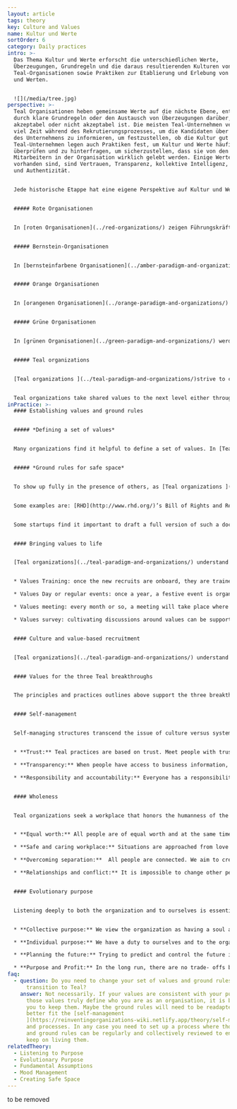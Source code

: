 ```yaml
---
layout: article
tags: theory
key: Culture and Values
name: Kultur und Werte
sortOrder: 6
category: Daily practices
intro: >-
  Das Thema Kultur und Werte erforscht die unterschiedlichen Werte,
  Überzeugungen, Grundregeln und die daraus resultierenden Kulturen von
  Teal-Organisationen sowie Praktiken zur Etablierung und Erlebung von Kultur
  und Werten.


  ![](/media/tree.jpg)
perspective: >-
  Teal Organisationen heben gemeinsame Werte auf die nächste Ebene, entweder
  durch klare Grundregeln oder den Austausch von Überzeugungen darüber, was
  akzeptabel oder nicht akzeptabel ist. Die meisten Teal-Unternehmen verbringen
  viel Zeit während des Rekrutierungsprozesses, um die Kandidaten über die Werte
  des Unternehmens zu informieren, um festzustellen, ob die Kultur gut passt.
  Teal-Unternehmen legen auch Praktiken fest, um Kultur und Werte häufig zu
  überprüfen und zu hinterfragen, um sicherzustellen, dass sie von den
  Mitarbeitern in der Organisation wirklich gelebt werden. Einige Werte, die oft
  vorhanden sind, sind Vertrauen, Transparenz, kollektive Intelligenz, Ganzheit
  und Authentizität.


  Jede historische Etappe hat eine eigene Perspektive auf Kultur und Werte sowie sehr unterschiedliche Praktiken hervorgebracht:


  ##### Rote Organisationen


  In [roten Organisationen](../red-organizations/) zeigen Führungskräfte typischerweise egozentrische Verhaltensweisen, die von ihrem persönlichen Bedürfnis nach Macht und Kontrolle angetrieben werden. Sie sind oft impulsiv und finden Wege, ihre Dominanz auszuüben. Dies schafft eine Kultur der Angst, Kontrolle, Risikobereitschaft und Unterwerfung. Enge Bindungen werden normalerweise von denen in der Organisation gebildet.


  ##### Bernstein-Organisationen


  In [bernsteinfarbene Organisationen](../amber-paradigm-and-organizations/) werden Stabilität und Respekt vor den Gruppennormen hoch geschätzt. Der Amber Leader sucht nach Ordnung, Stabilität und Vorhersehbarkeit. Veränderungen werden mit Argwohn betrachtet. Die Kontrolle wird durch Institutionen und Bürokratien aufrechterhalten. Dadurch entsteht tendenziell eine Kultur der Konformität. Der Fokus liegt darauf, das Richtige zu tun und sich in die Gruppennormen einzufügen. Das Denken wird davon dominiert, ob man das richtige Aussehen, Verhalten und Gedanken hat. Soziale Stabilität hat den Preis, eine Maske zu tragen. Menschen können sich von ihrer einzigartigen Natur, ihren persönlichen Wünschen, Bedürfnissen und Gefühlen distanzieren; stattdessen ein sozial akzeptables Selbst umarmen. Die Schattenseite dieser Weltanschauung ist, dass Arbeiter oft als meist faul, unehrlich und orientierungsbedürftig angesehen werden. Management und Überwachung werden als notwendig erachtet, um sicherzustellen, dass die Arbeiten ordnungsgemäß ausgeführt werden.


  ##### Orange Organisationen


  In [orangenen Organisationen](../orange-paradigm-and-organizations/) sind die zugrunde liegenden Werte Erfolg, Innovation, Effektivität, Wettbewerb/Gewinnen, Gewinn und Anerkennung. Dieses Weltbild ist materialistisch und Rationalität wird hoch geschätzt. Nur was man sehen und anfassen kann, ist echt. Die Organisationsmetapher ist eine „Maschine“. Die Kultur kann hochprofessionell, rational und manchmal seelenlos werden. Veränderungen sind willkommen, sofern sie zur Leistungssteigerung beitragen. Die organisationsübergreifende Zusammenarbeit wird geschätzt und gefördert, um Innovationen und Veränderungen zu beschleunigen. Das Management ist strategisch und auf Ergebnisse ausgerichtet, nicht darauf, wie man sie erreicht. Individuelle Kompetenz, Ergebnisse und Leistungen werden geschätzt und gefördert. Der Aufstieg basiert eher auf Verdiensten als auf sozialem Ansehen oder Rang.


  ##### Grüne Organisationen


  In [grünen Organisationen](../green-paradigm-and-organizations/) werden Beziehungen manchmal auf Kosten der Ergebnisse bewertet. Gemeinschaft, Kommunikation, Zusammenarbeit, Konsens, Harmonie, Toleranz, Integrität, Respekt, Offenheit und Gleichberechtigung sind gemeinsame Werte. Der Fokus liegt auf der Schaffung einer großartigen Arbeitsplatzkultur, die auf Empowerment basiert, um die Motivation der Mitarbeiter zu steigern. Obwohl grüne Organisationen meistens auf den traditionellen hierarchischen Modellen und Strukturen aufbauen, fühlt sich die Kultur mit Macht und Hierarchie nicht wohl. Partizipative und dienende Führungsansätze werden geschätzt, um kollaborative Bottom-up-Prozesse zu fördern, gemeinsame Werte und eine Kultur zu entwickeln, in der sich die Menschen wertgeschätzt und befähigt fühlen, ihren Beitrag zu leisten. Die Leitmetapher ist „Familie“. Während orange Unternehmen ihre Werte oft als Marketinginstrument nutzen, begrüßen und leben grüne Unternehmen sie. 


  ##### Teal organizations


  [Teal organizations ](../teal-paradigm-and-organizations/)strive to create highly effective organizations that allow people to be fully human at work.. The culture of Teal organizations is shaped by the specific context and  [purpose ](https://reinventingorganizations-wiki.netlify.app/theory/evolutionary-purpose/)of the organization, not by personal assumptions, norms and concerns of the founders and leaders. The metaphor for the organization is a ‘living system’. As such it should be allowed to have its own autonomous identity and culture that can evolve with time. The culture and values are well integrated with the structure and processes. 


  Teal organizations take shared values to the next level either through clear ground rules or sharing beliefs about what is acceptable or unacceptable. Most Teal organizations spend a lot of time during the recruitment process informing candidates about the values of the organization to determine whether there is a good culture fit. Teal organizations also set practices to frequently review and question culture and values to ensure they are truly lived by those in the organization. Some values that are often present are trust, transparency, collective intelligence, wholeness and authenticity.
inPractice: >-
  #### Establishing values and ground rules


  ##### *Defining a set of values*


  Many organizations find it helpful to define a set of values. In [Teal organizations](../teal-paradigm-and-organizations/), those values, together with [purpose](../evolutionary-purpose/), are at the very core of the organization' s culture, influencing most behaviors and processes. Those values often stem from the founder's vision, and are typically collectively defined. Values and related ground rules are not fixed, they are openly discussed and amended so that they remain a faithful reflection of what people in the organization live and believe in. Some organizations set out a simple set of common beliefs, or assumptions about human endeavor and behavior.


  ##### *Ground rules for safe space*


  To show up fully in the presence of others, as [Teal organizations ](../teal-paradigm-and-organizations/)encourage, people need to feel it is safe to do so. Having a defined set of values translated into clear "ground rules", when necessary, helps to do this.


  Some examples are: [RHD](http://www.rhd.org/)’s Bill of Rights and Responsibilities, [Morning Star](http://www.morningstarco.com/)’s Colleague Principles, [FAVI](http://www.favi.com/)'s fiches or [Holacracy](http://www.holacracy.org/)'s Constitution. These documents provide a vision for a safe and productive workplace. They give colleagues a vocabulary to discuss healthy relationships, and they draw lines that separate recommended from unacceptable behaviors.


  Some startups find it important to draft a full version of such a document early on. Others will develop one as they grow. Organizations make sure they are written collectively so that they are full owned by all the people.


  #### Bringing values to life


  [Teal organizations](../teal-paradigm-and-organizations/) understand it takes more than a plaque on the wall to bring values and ground rules to life. They spend a significant amount of time and energy on training and involving everyone in a continuous process of revisiting them. Some examples of keeping values alive are:


  * Values Training: once the new recruits are onboard, they are trained in the set of values and ground rules. 

  * Values Day or regular events: once a year, a festive event is organized where everybody is invited to revisit the organization's purpose, values and ground rules. 

  * Values meeting: every month or so, a meeting will take place where colleagues are invited to bring up issues with values and ground rules in the workplace and suggest changes. Values can also be discussed during Large Group Reflections.

  * Values survey: cultivating discussions around values can be supported by an annual survey.


  #### Culture and value-based recruitment


  [Teal organizations](../teal-paradigm-and-organizations/) understand that a person's attitude and behaviors are as important as their skills. Therefore significant energy is devoted to finding people that fit with the organization's culture and values. New recruits are carefully interviewed to ensure they can thrive in the environment. It is a two way discovery processes aiming at finding out if the organization and individual are meant to “journey together”. 


  #### Values for the three Teal breakthroughs


  The principles and practices outlines above support the three breakthroughs of [self-management](../self-management/), [wholeness ](../wholeness/)and [evolutionary purpose](../evolutionary-purpose/). 


  #### Self-management


  Self-managing structures transcend the issue of culture versus systems. Inner and outer dimensions, culture and systems, work hand in hand, not in opposite directions. The following are some examples of the types of values/principles that support self-management:


  * **Trust:** Teal practices are based on trust. Meet people with trust and they will respond with trust. Trust enables people to be fully responsible. It also lowers the need for hierarchy and control and enables [self-management](../self-management/). 

  * **Transparency:** When people have access to business information, often held by management, they can act and take decisions that are good for the whole. When there is transparency and openness collective intelligence is available to all. Sensitive information can be shared because everyone is able and trusted to handle difficult news. 

  * **Responsibility and accountability:** Everyone has a responsibility to the organization for sensing issues or opportunities and addressing them. People are expected to be comfortable with holding each other accountable for their [commitments](../commitment-working-hours-and-flexibility/), through [feedback](../feedback-and-performance-management/) and respectful confrontation.


  #### Wholeness


  Teal organizations seek a workplace that honors the humanness of the people who work there. The following are examples of the types of values/principles that support wholeness:


  * **Equal worth:** All people are of equal worth and at the same time different. Community will be richest when members are able to contribute in their distinctive way, whilst appreciating their differences. 

  * **Safe and caring workplace:** Situations are approached from love and connection rather than fear and separation. Creating a safe environment where everyone can behave authentically is essential. 

  * **Overcoming separation:**  All people are connected. We aim to create a workplace where cognitive, physical, emotional and spiritual aspects are be honored and valued. 

  * **Relationships and conflict:** It is impossible to change other people. We can only change ourselves. We take ownership of our thoughts, beliefs, words and actions. We don’t spread rumors. We don’t talk behind someone’s back. We don’t blame problems on others.


  #### Evolutionary purpose


  Listening deeply to both the organization and to ourselves is essential in finding[ evolutionary purpose.](../evolutionary-purpose/) The following  are examples of the types of values/principles that support evolutionary purpose:


  * **Collective purpose:** We view the organization as having a soul and [purpose ](https://reinventingorganizations-wiki.netlify.app/theory/listening-to-purpose/)of its own. We try to listen in to where the organization wants to go and beware of forcing a direction onto it. 

  * **Individual purpose:** We have a duty to ourselves and to the organization to inquire into our personal sense of calling to see if and how it resonates with the organization’s purpose. We try to imbue our roles with our souls, not our egos. 

  * **Planning the future:** Trying to predict and control the future is futile. We make forecasts only when a specific decision requires us to do so. Everything will unfold with more grace if we stop trying to control and instead choose to simply sense and respond. 

  * **Purpose and Profit:** In the long run, there are no trade- offs between purpose and profits. If we focus on purpose, profits will follow.
faq:
  - question: Do you need to change your set of values and ground rules when you
      transition to Teal?
    answer: Not necessarily. If your values are consistent with your purpose and if
      those values truly define who you are as an organisation, it is better for
      you to keep them. Maybe the ground rules will need to be readapted to
      better fit the [self-management
      ](https://reinventingorganizations-wiki.netlify.app/theory/self-management/)structure
      and processes. In any case you need to set up a process where those values
      and ground rules can be regularly and collectively reviewed to ensure you
      keep on living them.
relatedTheory:
  - Listening to Purpose
  - Evolutionary Purpose
  - Fundamental Assumptions
  - Mood Management
  - Creating Safe Space
---
```

to be removed